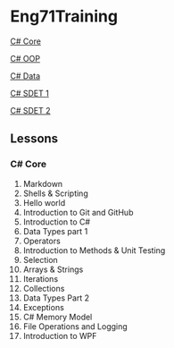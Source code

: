 # Eng71Training

[C# Core](c#-core)



[C# OOP]()



[C# Data]()



[C# SDET 1]()



[C# SDET 2]()



## Lessons

### C# Core

1. Markdown
2. Shells & Scripting
3. Hello world
4. Introduction to Git and GitHub
5. Introduction to C#
6. Data Types part 1
7. Operators
8. Introduction to Methods & Unit Testing
9. Selection
10. Arrays & Strings
11. Iterations
12. Collections
13. Data Types Part 2
14. Exceptions
15. C# Memory Model
16. File Operations and Logging
17. Introduction to WPF